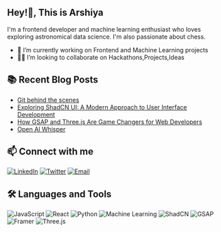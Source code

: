 ## Hey!👋, This is Arshiya
I'm a frontend developer and machine learning enthusiast who loves exploring astronomical data science. I'm also passionate about chess.


- 🔭 I’m currently working on Frontend and Machine Learning projects
- 🐱‍🏍 I’m looking to collaborate on Hackathons,Projects,Ideas

## 📚 Recent Blog Posts
- [Git behind the scenes](https://arshiya.hashnode.dev/git-behind-the-scenes)
- [Exploring ShadCN UI: A Modern Approach to User Interface Development](https://arshiya.hashnode.dev/exploring-shadcn-ui-a-modern-approach-to-user-interface-development)
- [How GSAP and Three.js Are Game Changers for Web Developers](https://arshiya.hashnode.dev/how-gsap-and-threejs-are-game-changers-for-web-developers)
- [Open AI Whisper](https://arshiya.hashnode.dev/openai-whisper)
<!-- BLOG-POST-LIST:END -->

## 📫 Connect with me
[![LinkedIn](https://img.shields.io/badge/-LinkedIn-0A66C2?logo=Linkedin&logoColor=white&style=flat)](https://www.linkedin.com/in/arshiya-sheoran-1b1779313/)
[![Twitter](https://img.shields.io/badge/-Twitter-1DA1F2?logo=Twitter&logoColor=white&style=flat)](https://x.com/arsh1yasheoran)
[![Email](https://img.shields.io/badge/-Email-D14836?logo=Gmail&logoColor=white&style=flat)](sheoranarshu@gmail.com)

## 🛠️ Languages and Tools
![JavaScript](https://img.shields.io/badge/-JavaScript-F7DF1E?logo=javascript&logoColor=black&style=flat)
![React](https://img.shields.io/badge/-React-61DAFB?logo=react&logoColor=black&style=flat)
![Python](https://img.shields.io/badge/-Python-3776AB?logo=python&logoColor=white&style=flat)
![Machine Learning](https://img.shields.io/badge/-Machine%20Learning-FF6F00?logo=python&logoColor=white&style=flat)
![ShadCN](https://img.shields.io/badge/ShadCN-%2300C4CC.svg?style=flat&logo=shadcn&logoColor=white)
![GSAP](https://img.shields.io/badge/GSAP-%23E10098.svg?style=flat&logo=greensock&logoColor=white)
![Framer](https://img.shields.io/badge/Framer-%2300C4CC.svg?style=flat&logo=framer&logoColor=white)
![Three.js](https://img.shields.io/badge/Three.js-%23E10098.svg?style=flat&logo=three.js&logoColor=white)
